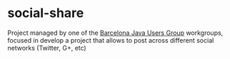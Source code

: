 social-share
============

Project managed by one of the [Barcelona Java Users Group](http://www.barcelonajug.org) workgroups, focused in develop a project that allows to post across different social networks (Twitter, G+, etc)

